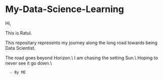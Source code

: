 # My-Data-Science-Learning

Hi,

This is Ratul.

This repositary represents my journey along the long road towards being Data Scientist.

The road goes beyond Horizon.\\
I am chasing the setting Sun.\\
Hoping to never see it go down.\\

      - By ME
